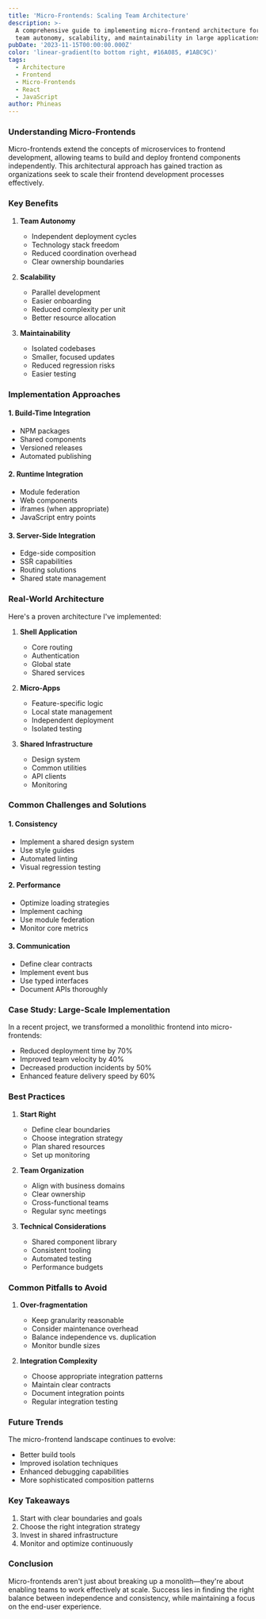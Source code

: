 ```yaml
---
title: 'Micro-Frontends: Scaling Team Architecture'
description: >-
  A comprehensive guide to implementing micro-frontend architecture for better
  team autonomy, scalability, and maintainability in large applications.
pubDate: '2023-11-15T00:00:00.000Z'
color: 'linear-gradient(to bottom right, #16A085, #1ABC9C)'
tags:
  - Architecture
  - Frontend
  - Micro-Frontends
  - React
  - JavaScript
author: Phineas
---
```


### Understanding Micro-Frontends

Micro-frontends extend the concepts of microservices to frontend development, allowing teams to build and deploy frontend components independently. This architectural approach has gained traction as organizations seek to scale their frontend development processes effectively.

### Key Benefits

1. **Team Autonomy**
   - Independent deployment cycles
   - Technology stack freedom
   - Reduced coordination overhead
   - Clear ownership boundaries

2. **Scalability**
   - Parallel development
   - Easier onboarding
   - Reduced complexity per unit
   - Better resource allocation

3. **Maintainability**
   - Isolated codebases
   - Smaller, focused updates
   - Reduced regression risks
   - Easier testing

### Implementation Approaches

#### 1. Build-Time Integration
- NPM packages
- Shared components
- Versioned releases
- Automated publishing

#### 2. Runtime Integration
- Module federation
- Web components
- iframes (when appropriate)
- JavaScript entry points

#### 3. Server-Side Integration
- Edge-side composition
- SSR capabilities
- Routing solutions
- Shared state management

### Real-World Architecture

Here's a proven architecture I've implemented:

1. **Shell Application**
   - Core routing
   - Authentication
   - Global state
   - Shared services

2. **Micro-Apps**
   - Feature-specific logic
   - Local state management
   - Independent deployment
   - Isolated testing

3. **Shared Infrastructure**
   - Design system
   - Common utilities
   - API clients
   - Monitoring

### Common Challenges and Solutions

#### 1. Consistency
- Implement a shared design system
- Use style guides
- Automated linting
- Visual regression testing

#### 2. Performance
- Optimize loading strategies
- Implement caching
- Use module federation
- Monitor core metrics

#### 3. Communication
- Define clear contracts
- Implement event bus
- Use typed interfaces
- Document APIs thoroughly

### Case Study: Large-Scale Implementation

In a recent project, we transformed a monolithic frontend into micro-frontends:
- Reduced deployment time by 70%
- Improved team velocity by 40%
- Decreased production incidents by 50%
- Enhanced feature delivery speed by 60%

### Best Practices

1. **Start Right**
   - Define clear boundaries
   - Choose integration strategy
   - Plan shared resources
   - Set up monitoring

2. **Team Organization**
   - Align with business domains
   - Clear ownership
   - Cross-functional teams
   - Regular sync meetings

3. **Technical Considerations**
   - Shared component library
   - Consistent tooling
   - Automated testing
   - Performance budgets

### Common Pitfalls to Avoid

1. **Over-fragmentation**
   - Keep granularity reasonable
   - Consider maintenance overhead
   - Balance independence vs. duplication
   - Monitor bundle sizes

2. **Integration Complexity**
   - Choose appropriate integration patterns
   - Maintain clear contracts
   - Document integration points
   - Regular integration testing

### Future Trends

The micro-frontend landscape continues to evolve:
- Better build tools
- Improved isolation techniques
- Enhanced debugging capabilities
- More sophisticated composition patterns

### Key Takeaways

1. Start with clear boundaries and goals
2. Choose the right integration strategy
3. Invest in shared infrastructure
4. Monitor and optimize continuously

### Conclusion

Micro-frontends aren't just about breaking up a monolith—they're about enabling teams to work effectively at scale. Success lies in finding the right balance between independence and consistency, while maintaining a focus on the end-user experience.
